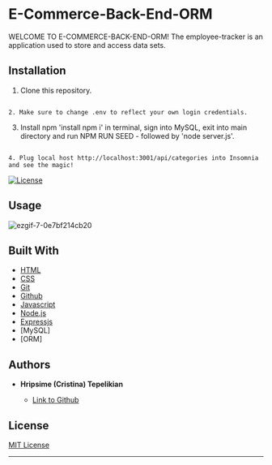 # E-Commerce-Back-End-ORM

WELCOME TO E-COMMERCE-BACK-END-ORM!
The employee-tracker is an application used to store and access data sets.


## Installation

 1. Clone this repository.

  ```

 2. Make sure to change .env to reflect your own login credentials. 

   ```

 3. Install npm 'install npm i' in terminal, sign into MySQL, exit into main directory and run NPM RUN SEED - followed by 'node server.js'.

  ```

 4. Plug local host http://localhost:3001/api/categories into Insomnia and see the magic!

  ```

 [![License](https://img.shields.io/badge/license-MIT-blue)](https://opensource.org/licenses/MIT)

## Usage

![ezgif-7-0e7bf214cb20](https://user-images.githubusercontent.com/85534144/127728468-9ba8ba7b-9c45-452b-be4e-07346df555c1.gif)




## Built With

* [HTML](https://developer.mozilla.org/en-US/docs/Web/HTML)
* [CSS](https://developer.mozilla.org/en-US/docs/Web/CSS)
* [Git](https://git-scm.com/about)
* [Github](https://github.com/)
* [Javascript](https://developer.mozilla.org/en-US/docs/Web/JavaScript)
* [Node.js](https://nodejs.org/en/docs/)
* [Expressjs](https://www.npmjs.com/package/express)
* [MySQL]
* [ORM]


## Authors

* **Hripsime (Cristina) Tepelikian** 

    - [Link to Github](https://github.com/htepelikian)

## License
  
 [MIT License](https://opensource.org/licenses/MIT)
  
  ---


